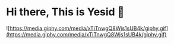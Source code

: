 # Hi there, This is Yesid 👋

![https://media.giphy.com/media/xTiTnwgQ8Wjs1sUB4k/giphy.gif](https://media.giphy.com/media/xTiTnwgQ8Wjs1sUB4k/giphy.gif)
